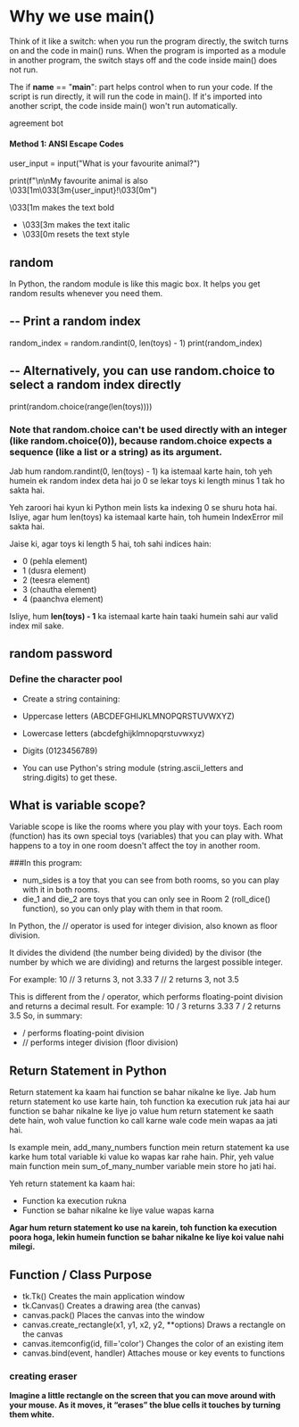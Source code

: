 # Why we use main()

Think of it like a switch: when you run the program directly, the switch turns on and the code in main() runs. When the program is imported as a module in another program, the switch stays off and the code inside main() does not run.

The if **name** == "**main**": part helps control when to run your code. If the script is run directly, it will run the code in main(). If it's imported into another script, the code inside main() won't run automatically.

agreement bot

#### Method 1: ANSI Escape Codes

user_input = input("What is your favourite animal?")

print(f"\n\nMy favourite animal is also \033[1m\033[3m{user_input}!\033[0m")

\033[1m makes the text bold

- \033[3m makes the text italic
- \033[0m resets the text style

## random

In Python, the random module is like this magic box. It helps you get random results whenever you need them.

## -- Print a random index

random_index = random.randint(0, len(toys) - 1)
print(random_index)

## -- Alternatively, you can use random.choice to select a random index directly

print(random.choice(range(len(toys))))

### Note that random.choice can't be used directly with an integer (like random.choice(0)), because random.choice expects a sequence (like a list or a string) as its argument.

Jab hum random.randint(0, len(toys) - 1) ka istemaal karte hain,
toh yeh humein ek random index deta hai jo 0 se lekar toys ki length minus 1 tak ho sakta hai.

Yeh zaroori hai kyun ki Python mein lists ka indexing 0 se shuru hota hai. Isliye, agar hum len(toys) ka istemaal karte hain, toh humein IndexError mil sakta hai.

Jaise ki, agar toys ki length 5 hai, toh sahi indices hain:

- 0 (pehla element)
- 1 (dusra element)
- 2 (teesra element)
- 3 (chautha element)
- 4 (paanchva element)

Isliye, hum **len(toys) - 1** ka istemaal karte hain taaki humein sahi aur valid index mil sake.

## random password

### Define the character pool

- Create a string containing:
- Uppercase letters (ABCDEFGHIJKLMNOPQRSTUVWXYZ)
- Lowercase letters (abcdefghijklmnopqrstuvwxyz)
- Digits (0123456789)

- You can use Python's string module (string.ascii_letters and string.digits) to get these.

## What is variable scope?

Variable scope is like the rooms where you play with your toys. Each room (function) has its own special toys (variables) that you can play with. What happens to a toy in one room doesn't affect the toy in another room.

###In this program:

- num_sides is a toy that you can see from both rooms, so you can play with it in both rooms.
- die_1 and die_2 are toys that you can only see in Room 2 (roll_dice() function), so you can only play with them in that room.

In Python, the // operator is used for integer division, also known as floor division.

It divides the dividend (the number being divided) by the divisor (the number by which we are dividing) and returns the largest possible integer.

For example:
10 // 3 returns 3, not 3.33
7 // 2 returns 3, not 3.5

This is different from the / operator, which performs floating-point division and returns a decimal result.
For example:
10 / 3 returns 3.33
7 / 2 returns 3.5
So, in summary:

- / performs floating-point division
- // performs integer division (floor division)

## Return Statement in Python

Return statement ka kaam hai function se bahar nikalne ke liye. Jab hum return statement ko use karte hain, toh function ka execution ruk jata hai aur function se bahar nikalne ke liye jo value hum return statement ke saath dete hain, woh value function ko call karne wale code mein wapas aa jati hai.

Is example mein, add_many_numbers function mein return statement ka use karke hum total variable ki value ko wapas kar rahe hain. Phir, yeh value main function mein sum_of_many_number variable mein store ho jati hai.

Yeh return statement ka kaam hai:

- Function ka execution rukna
- Function se bahar nikalne ke liye value wapas karna

**Agar hum return statement ko use na karein, toh function ka execution poora hoga, lekin humein function se bahar nikalne ke liye koi value nahi milegi.**

## Function / Class Purpose

- tk.Tk() Creates the main application window
- tk.Canvas() Creates a drawing area (the canvas)
- canvas.pack() Places the canvas into the window
- canvas.create_rectangle(x1, y1, x2, y2, \*\*options) Draws a rectangle on the canvas
- canvas.itemconfig(id, fill='color') Changes the color of an existing item
- canvas.bind(event, handler) Attaches mouse or key events to functions

### creating eraser

**Imagine a little rectangle on the screen that you can move around with your mouse. As it moves, it “erases” the blue cells it touches by turning them white.**
